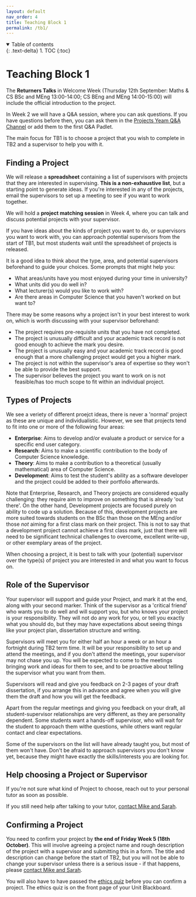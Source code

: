 ```yaml
---
layout: default
nav_order: 4
title: Teaching Block 1
permalink: /tb1/
---
```



<details open markdown="block">
<summary>
Table of contents
</summary>
{: .text-delta}
1. TOC
{:toc}
</details>

# Teaching Block 1

The **Returners Talks** in Welcome Week (Thursday 12th September:  Maths & CS BSc and MEng 13:00-14:00; CS BEng and MEng 14:00-15:00) will include the official introduction to the project.  

In Week 2 we will have a Q&A session, where you can ask questions.  If you have questions before then, you can ask them in the [Projects Yeam Q&A Channel](https://teams.microsoft.com/l/channel/19%3A6dad55759f244b258c80536771ee9401%40thread.tacv2/Project%20Q%20and%20A?groupId=2afc7cab-8743-48ed-aaaa-b0d542d2bb68&tenantId=b2e47f30-cd7d-4a4e-a5da-b18cf1a4151b) or add them to the first Q&A Padlet.  

The main focus for TB1 is to choose a project that you wish to
complete in TB2 and a supervisor to help you with it.

## Finding a Project

We will release a **spreadsheet** containing a list of supervisors with projects that they are interested in supervising. **This is a non-exhaustive list**, but a starting point to generate ideas.  If you're interested in any of the projects, email the supervisors to set up a meeting to see if you want to work together.  

We will hold a **project matching session** in Week 4, where you can talk and discuss potential projects with your supervisor.

If you have ideas about the kinds of project you want to do, or supervisors you want to work with, you can approach potential supervisors from the start of TB1, but most students wait until the spreadsheet of projects is released.

It is a good idea to think about the type, area, and potential supervisors beforehand to guide your choices.
Some prompts that might help you:

* What areas/units have you most enjoyed during your time in university?
* What units did you do well in?
* What lecturer(s) would you like to work with?
* Are there areas in Computer Science that you haven't worked on but want to?

There may be some reasons why a project isn't in your best interest to work on, which is worth discussing with your supervisor beforehand:

* The project requires pre-requisite units that you have not completed.
* The project is unusually difficult and your academic track record is not good enough to achieve the mark you desire.
* The project is unusually easy and your academic track record is good enough that a more challenging project would get you a higher mark.
* The project is not within the supervisor's area of expertise so they won't be able to provide the best support.
* The supervisor believes the project you want to work on is not feasible/has too much scope to fit within an individual project.

## Types of Projects

We see a veriety of different proejct ideas, there is never a 'normal' project as these are unique and individualistic.
However, we see that projects tend to fit into one or more of the following four areas:

* **Enterprise**: Aims to develop and/or evaluate a product or service for a specific end user category.
* **Research**: Aims to make a scientific contribution to the body of Computer Science knowledge.
* **Theory**: Aims to make a contribution to a theoretical (usually mathematical) area of Computer Science.
* **Development**: Aims to test the student's ability as a software developer and the project could be added to their portfolio afterwards.

Note that Enterprise, Research, and Theory projects are considered equally challenging: they require aim to improve on something that is already 'out there'.
On the other hand, Development projects are focused purely on ability to code up a solution.
Because of this, development projects are more suited towards students on the BSc than those on the MEng and/or those *not* aiming for a first class mark on their project.
This is not to say that a development project cannot achieve a first class mark, just that there will need to be significant technical challenges to overcome, excellent write-up, or other exemplary areas of the project.

When choosing a project, it is best to talk with your (potential) supervisor over the type(s) of project you are interested in and what you want to focus on.

## Role of the Supervisor

Your supervisor will support and guide your Project, and mark it at the end, along with your second marker. Think of the supervisor as a 'critical friend' who wants you to do well and will support you, but who knows your project is your responsibility. They will not do any work for you, or tell you exactly what you should do, but they may have expectations about seeing things like your project plan, dissertation structure and writing. 

Supervisors will meet you for either half an hour a week or an hour a fortnight during TB2 term time.  It will be your responsibility to set up  and attend the meetings, and if you don't attend the meetings, your supervisor may not chase you up. You will be expected to come to the meetings bringing work and ideas for them to see, and to be proactive about telling the supervisor what you want from them.  

Supervisors will read and give you feedback on 2-3 pages of your draft dissertation, if you arrange this in advance and agree when you will give them the draft and how you will get the feedback. 

Apart from the regular meetings and giving you feedback on your draft, all student-supervisor relationships are very different, as they are personality dependent.  Some students want a hands-off supervisor, who will wait for the student to approach them withe questions, while others want regular contact and clear expectations.  

Some of the supervisors on the list will have already taught you, but most of them won't have.  Don't be afraid to approach supervisors you don't know yet, because they might have exactly the skills/interests you are looking for.  

## Help choosing a Project or Supervisor

If you're not sure what kind of Project to choose, reach out to your personal tutor as soon as possible.  

If you still need help after talking to your tutor, [contact Mike and Sarah](/contact).


## Confirming a Project

You need to confirm your project by  **the end of Friday Week 5 (18th October)**. This will involve agreeing a project name and rough description of the project with a supervisor and submitting this in a form. The title and description can change before the start of TB2, but you will not be able to change your supervisor unless there is a serious issue - if that happens, please [contact Mike and Sarah](/contact).

You will also have to have passed the [ethics quiz](/ethics/#ethics-quiz) before you can confirm a project.  The ethics quiz is on the front page of your Unit Blackboard. 
